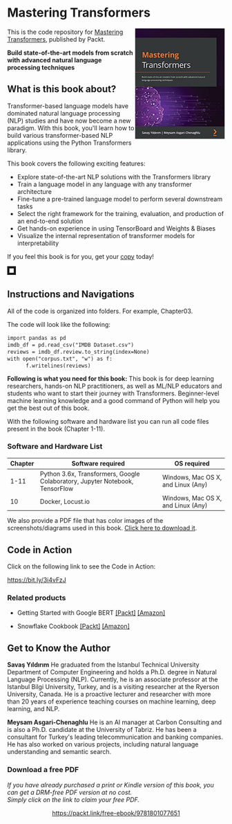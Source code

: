 


# Mastering Transformers

<a href="https://www.packtpub.com/product/mastering-transformers/9781801077651"><img src="mt.jpg" alt="Book Name" height="256px" align="right"></a>

This is the code repository for [Mastering Transformers](https://www.amazon.com/Mastering-Transformers-state-art-processing/dp/1801077657), published by Packt.

**Build state-of-the-art models from scratch with advanced natural language processing techniques**

## What is this book about?
Transformer-based language models have dominated natural language processing (NLP) studies and have now become a new paradigm. With this book, you'll learn how to build various transformer-based NLP applications using the Python Transformers library.

This book covers the following exciting features: 
* Explore state-of-the-art NLP solutions with the Transformers library
* Train a language model in any language with any transformer architecture
* Fine-tune a pre-trained language model to perform several downstream tasks
* Select the right framework for the training, evaluation, and production of an end-to-end solution
* Get hands-on experience in using TensorBoard and Weights & Biases
* Visualize the internal representation of transformer models for interpretability

If you feel this book is for you, get your [copy](https://www.amazon.com/Mastering-Transformers-advanced-processing-techniques/dp/1801077657) today!

<a href="https://www.packtpub.com/?utm_source=github&utm_medium=banner&utm_campaign=GitHubBanner"><img src="https://raw.githubusercontent.com/PacktPublishing/GitHub/master/GitHub.png" alt="https://www.packtpub.com/" border="5" /></a>

## Instructions and Navigations
All of the code is organized into folders. For example, Chapter03.

The code will look like the following:

```
import pandas as pd
imdb_df = pd.read_csv("IMDB Dataset.csv")
reviews = imdb_df.review.to_string(index=None)
with open("corpus.txt", "w") as f:
      f.writelines(reviews)

```

**Following is what you need for this book:**
This book is for deep learning researchers, hands-on NLP practitioners, as well as ML/NLP educators and students who want to start their journey with Transformers. Beginner-level machine learning knowledge and a good command of Python will help you get the best out of this book.

With the following software and hardware list you can run all code files present in the book (Chapter 1-11).

### Software and Hardware List

| Chapter  | Software required                                                                                  | OS required                        |
| -------- | ---------------------------------------------------------------------------------------------------| -----------------------------------|
| 1-11     | Python 3.6x, Transformers, Google Colaboratory, Jupyter Notebook, TensorFlow                       | Windows, Mac OS X, and Linux (Any) |
| 10       | Docker, Locust.io										                                                              | Windows, Mac OS X, and Linux (Any) |

We also provide a PDF file that has color images of the screenshots/diagrams used in this book. [Click here to download it]( https://static.packt-cdn.com/downloads/9781801077651_ColorImages.pdf).

## Code in Action

Click on the following link to see the Code in Action:

https://bit.ly/3i4vFzJ

### Related products <Other books you may enjoy>
* Getting Started with Google BERT [[Packt]](https://www.packtpub.com/product/getting-started-with-google-bert/9781838821593) [[Amazon]](https://www.amazon.in/Getting-Started-Google-BERT-state-ebook/dp/B08LLDF377)

* Snowflake Cookbook [[Packt]](https://www.packtpub.com/product/snowflake-cookbook/9781800560611) [[Amazon]](https://www.amazon.in/Snowflake-Cookbook-Techniques-warehousing-solutions-ebook/dp/B08PDJ7CTX)

## Get to Know the Author
**Savaş Yıldırım**
He graduated from the Istanbul Technical University Department of Computer Engineering and holds a Ph.D. degree in Natural Language Processing (NLP). Currently, he is an associate professor at the Istanbul Bilgi University, Turkey, and is a visiting researcher at the Ryerson University, Canada. He is a proactive lecturer and researcher with more than 20 years of experience teaching courses on machine learning, deep learning, and NLP.

**Meysam Asgari-Chenaghlu**
He is an AI manager at Carbon Consulting and is also a Ph.D. candidate at the University of Tabriz. He has been a consultant for Turkey's leading telecommunication and banking companies. He has also worked on various projects, including natural language understanding and semantic search.

### Download a free PDF

 <i>If you have already purchased a print or Kindle version of this book, you can get a DRM-free PDF version at no cost.<br>Simply click on the link to claim your free PDF.</i>
<p align="center"> <a href="https://packt.link/free-ebook/9781801077651">https://packt.link/free-ebook/9781801077651 </a> </p>